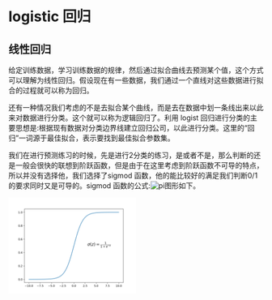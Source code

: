 # **logistic 回归**

## 线性回归

给定训练数据，学习训练数据的规律，然后通过拟合曲线去预测某个值，这个方式可以理解为线性回归。假设现在有一些数据，我们通过一个直线对这些数据进行拟合的过程就可以称为回归。

还有一种情况我们考虑的不是去拟合某个曲线，而是去在数据中划一条线出来以此来对数据进行分类。这个就可以称为逻辑回归了。利用 logist 回归进行分类的主要思想是:根据现有数据对分类边界线建立回归公司，以此进行分类。这里的“回归”一词源于最佳拟合，表示要找到最佳拟合参数集。

我们在进行预测练习的时候，先是进行2分类的练习，是或者不是，那么判断的还是一般会很快的联想到阶跃函数，但是由于在这里考虑到阶跃函数不可导的特点，所以并没有选择他，我们选择了sigmod 函数，他的能比较好的满足我们判断0/1的要求同时又是可导的。sigmod 函数的公式:![pi](http://latex.codecogs.com/png.latex?\sigma&space;\left&space;(&space;z&space;\right&space;)=\textstyle\frac{1}{1&plus;e^{-z}})图形如下。

<img src ="https://github.com/MemoryCrash/MachineLearningPractice/blob/master/image/sigmod.png" width = 50% height = 50%/>
